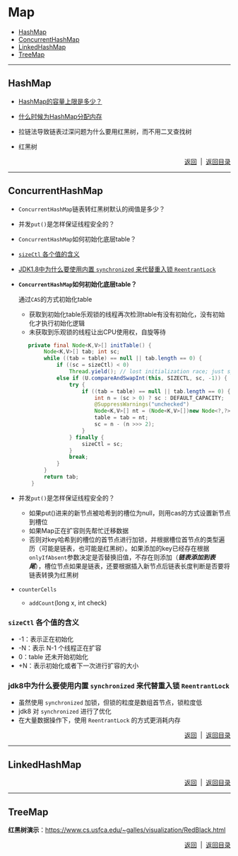 # <a name="top">Map</a>

+ <a href="#hashmap">HashMap</a>
+ <a href="#concurrentHashMap">ConcurrentHashMap</a>
+ <a href="#linkedHashMap">LinkedHashMap</a>
+ <a href="#treeMap">TreeMap</a>





-----

##  <a name="hashmap">HashMap</a>



+ <a href="#maxCapacity">HashMap的容量上限是多少？</a>


+ <a href="#allocateMemory">什么时候为HashMap分配内存</a>

+ 拉链法导致链表过深问题为什么要用红黑树，而不用二叉查找树

+ 红黑树








<p align="right"><a href="#hashmap">返回</a>&nbsp&nbsp|&nbsp&nbsp<a href="#top">返回目录</a></p>

-----

## <a name="concurrentHashMap">ConcurrentHashMap</a>

+ `ConcurrentHashMap`链表转红黑树默认的阀值是多少？
+ 并发`put()`是怎样保证线程安全的？
+ `ConcurrentHashMap`如何初始化底层table？
+ <a href="#sizeCtl">`sizeCtl` 各个值的含义 </a>

+ <a href="#whySynchronized">JDK1.8中为什么要使用内置 `synchronized` 来代替重入锁 `ReentrantLock`</a>





+ **`ConcurrentHashMap`如何初始化底层table？**

  通过`CAS`的方式初始化table

  + 获取到初始化table乐观锁的线程再次检测table有没有初始化，没有初始化才执行初始化逻辑
  + 未获取到乐观锁的线程让出CPU使用权，自旋等待

  ```java
     private final Node<K,V>[] initTable() {
          Node<K,V>[] tab; int sc;
          while ((tab = table) == null || tab.length == 0) {
              if ((sc = sizeCtl) < 0)
                  Thread.yield(); // lost initialization race; just spin
              else if (U.compareAndSwapInt(this, SIZECTL, sc, -1)) {
                  try {
                      if ((tab = table) == null || tab.length == 0) {
                          int n = (sc > 0) ? sc : DEFAULT_CAPACITY;
                          @SuppressWarnings("unchecked")
                          Node<K,V>[] nt = (Node<K,V>[])new Node<?,?>[n];
                          table = tab = nt;
                          sc = n - (n >>> 2);
                      }
                  } finally {
                      sizeCtl = sc;
                  }
                  break;
              }
          }
          return tab;
      }
  ```

  




+ 并发`put()`是怎样保证线程安全的？
  + 如果put()进来的新节点被哈希到的槽位为null，则用cas的方式设置新节点到槽位
  + 如果Map正在扩容则先帮忙迁移数据
  + 否则对key哈希到的槽位的首节点进行加锁，并根据槽位首节点的类型遍历（可能是链表，也可能是红黑树）。如果添加的key已经存在根据`onlyIfAbsent`参数决定是否替换旧值，不存在则添加（***链表添加到表尾***），槽位节点如果是链表，还要根据插入新节点后链表长度判断是否要将链表转换为红黑树



+ `counterCells`
  + `addCount`(long x, int check)



### <a name="sizeCtl">`sizeCtl` 各个值的含义 </a>

+ -1：表示正在初始化
+ -N：表示 N-1 个线程正在扩容
+ 0：table 还未开始初始化
+ +N：表示初始化或者下一次进行扩容的大小







### <a name="whySynchronized">jdk8中为什么要使用内置 `synchronized` 来代替重入锁 `ReentrantLock`</a>

+ 虽然使用 `synchronized` 加锁，但锁的粒度是数组首节点，锁粒度低
+ jdk8 对 `synchronized` 进行了优化
+ 在大量数据操作下，使用 `ReentrantLock` 的方式更消耗内存




<p align="right"><a href="#concurrentHashMap">返回</a>&nbsp&nbsp|&nbsp&nbsp<a href="#top">返回目录</a></p>

-----

## <a name="linkedHashMap">LinkedHashMap</a>







<p align="right"><a href="#linkedHashMap">返回</a>&nbsp&nbsp|&nbsp&nbsp<a href="#top">返回目录</a></p>



----

## <a name="treeMap">TreeMap</a>







**红黑树演示**：https://www.cs.usfca.edu/~galles/visualization/RedBlack.html

<p align="right"><a href="#treeMap">返回</a>&nbsp&nbsp|&nbsp&nbsp<a href="#top">返回目录</a></p>